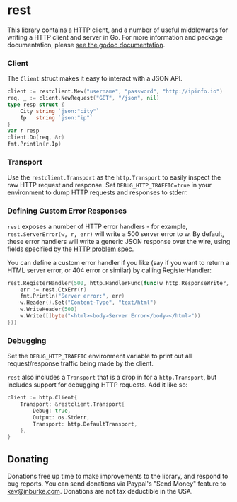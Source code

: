 # rest

This library contains a HTTP client, and a number of useful middlewares for
writing a HTTP client and server in Go. For more information and package
documentation, please [see the godoc documentation][gddo].

### Client

The `Client` struct makes it easy to interact with a JSON API.

```go
client := restclient.New("username", "password", "http://ipinfo.io")
req, _ := client.NewRequest("GET", "/json", nil)
type resp struct {
    City string `json:"city"`
    Ip   string `json:"ip"`
}
var r resp
client.Do(req, &r)
fmt.Println(r.Ip)
```

### Transport

Use the `restclient.Transport` as the `http.Transport` to easily inspect the raw
HTTP request and response. Set `DEBUG_HTTP_TRAFFIC=true` in your environment to
dump HTTP requests and responses to stderr.

### Defining Custom Error Responses

`rest` exposes a number of HTTP error handlers - for example,
`rest.ServerError(w, r, err)` will write a 500 server error to w. By default,
these error handlers will write a generic JSON response over the wire, using
fields specified by the [HTTP problem spec][spec].

You can define a custom error handler if you like (say if you want to return
a HTML server error, or 404 error or similar) by calling RegisterHandler:

```go
rest.RegisterHandler(500, http.HandlerFunc(func(w http.ResponseWriter, r *http.Request) {
    err := rest.CtxErr(r)
    fmt.Println("Server error:", err)
    w.Header().Set("Content-Type", "text/html")
    w.WriteHeader(500)
    w.Write([]byte("<html><body>Server Error</body></html>"))
}))
```

[spec]: https://tools.ietf.org/html/draft-ietf-appsawg-http-problem-03

### Debugging

Set the `DEBUG_HTTP_TRAFFIC` environment variable to print out all
request/response traffic being made by the client.

`rest` also includes a `Transport` that is a drop in for a `http.Transport`,
but includes support for debugging HTTP requests. Add it like so:

```go
client := http.Client{
    Transport: &restclient.Transport{
        Debug: true,
        Output: os.Stderr,
        Transport: http.DefaultTransport,
    },
}
```

## Donating

Donations free up time to make improvements to the library, and respond to
bug reports. You can send donations via Paypal's "Send Money" feature to
kev@inburke.com. Donations are not tax deductible in the USA.

[gddo]: https://godoc.org/github.com/kevinburke/rest
